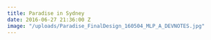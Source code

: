 ```yaml
---
title: Paradise in Sydney
date: 2016-06-27 21:36:00 Z
image: "/uploads/Paradise_FinalDesign_160504_MLP_A_DEVNOTES.jpg"
---
```


